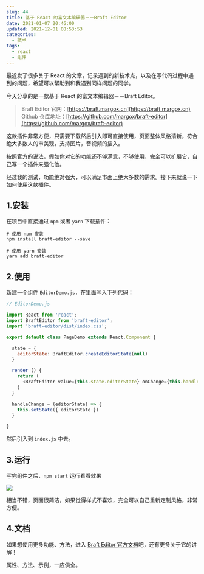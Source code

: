 ```yaml
---
slug: 44
title: 基于 React 的富文本编辑器－－Braft Editor
date: 2021-01-07 20:46:00
updated: 2021-12-01 08:53:53
categories: 
  - 技术
tags: 
  - react
  - 组件
---
```





最近发了很多关于 React 的文章，记录遇到的新技术点，以及在写代码过程中遇到的问题，希望可以帮助到和我遇到同样问题的同学。

今天分享的是一款基于 React 的富文本编辑器－－Braft Editor。

<!-- more -->

>Braft Editor 官网：[https://braft.margox.cn](https://braft.margox.cn)
>Github 仓库地址：[https://github.com/margox/braft-editor](https://github.com/margox/braft-editor)

这款插件非常方便，只需要下载然后引入即可直接使用，页面整体风格清新，符合绝大多数人的审美观，支持图片，音视频的插入。

按照官方的说法，假如你对它的功能还不够满意，不够使用，完全可以扩展它，自己写一个插件来强化他。

经过我的测试，功能绝对强大，可以满足市面上绝大多数的需求。接下来就说一下如何使用这款插件。

## 1.安装

在项目中直接通过 `npm` 或者 `yarn` 下载插件：

```shell
# 使用 npm 安装
npm install braft-editor --save

# 使用 yarn 安装
yarn add braft-editor
```

## 2.使用

新建一个组件 `EditorDemo.js`，在里面写入下列代码：

```js
// EditorDemo.js

import React from 'react';
import BraftEditor from 'braft-editor';
import 'braft-editor/dist/index.css';

export default class PageDemo extends React.Component {

  state = {
    editorState: BraftEditor.createEditorState(null)
  }

  render () {
    return (
      <BraftEditor value={this.state.editorState} onChange={this.handleChange}/>
    )
  }

  handleChange = (editorState) => {
    this.setState({ editorState })
  }

}
```

然后引入到 `index.js` 中去。

## 3.运行

写完组件之后，`npm start` 运行看看效果

![](https://shuxhan-imgbed.oss-cn-hangzhou.aliyuncs.com/img/20210108143022.png)

相当不错，页面很简洁，如果觉得样式不喜欢，完全可以自己重新定制风格，非常方便。

## 4.文档

如果想使用更多功能、方法，进入 [Braft Editor 官方文档](https://www.yuque.com/braft-editor/be/gz44tn)吧，还有更多关于它的讲解！

属性、方法、示例，一应俱全。